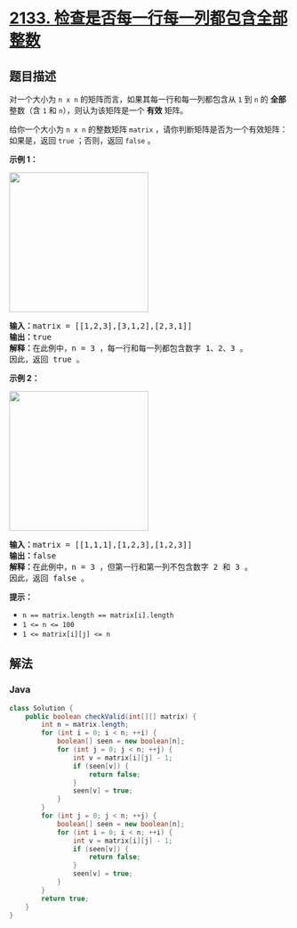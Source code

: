 # [2133. 检查是否每一行每一列都包含全部整数](https://leetcode.cn/problems/check-if-every-row-and-column-contains-all-numbers)

## 题目描述

<p>对一个大小为 <code>n x n</code> 的矩阵而言，如果其每一行和每一列都包含从 <code>1</code> 到 <code>n</code> 的 <strong>全部</strong> 整数（含 <code>1</code> 和 <code>n</code>），则认为该矩阵是一个 <strong>有效</strong> 矩阵。</p>

<p>给你一个大小为 <code>n x n</code> 的整数矩阵 <code>matrix</code> ，请你判断矩阵是否为一个有效矩阵：如果是，返回 <code>true</code> ；否则，返回 <code>false</code> 。</p>

<p><strong>示例 1：</strong></p>

<p><img alt="" src="https://fastly.jsdelivr.net/gh/doocs/leetcode@main/solution/2100-2199/2133.Check%20if%20Every%20Row%20and%20Column%20Contains%20All%20Numbers/images/example1drawio.png" style="width: 250px; height: 251px;" /></p>

<pre>
<strong>输入：</strong>matrix = [[1,2,3],[3,1,2],[2,3,1]]
<strong>输出：</strong>true
<strong>解释：</strong>在此例中，n = 3 ，每一行和每一列都包含数字 1、2、3 。
因此，返回 true 。
</pre>

<p><strong>示例 2：</strong></p>

<p><img alt="" src="https://fastly.jsdelivr.net/gh/doocs/leetcode@main/solution/2100-2199/2133.Check%20if%20Every%20Row%20and%20Column%20Contains%20All%20Numbers/images/example2drawio.png" style="width: 250px; height: 251px;" /></p>

<pre>
<strong>输入：</strong>matrix = [[1,1,1],[1,2,3],[1,2,3]]
<strong>输出：</strong>false
<strong>解释：</strong>在此例中，n = 3 ，但第一行和第一列不包含数字 2 和 3 。
因此，返回 false 。
</pre>

<p><strong>提示：</strong></p>

<ul>
	<li><code>n == matrix.length == matrix[i].length</code></li>
	<li><code>1 &lt;= n &lt;= 100</code></li>
	<li><code>1 &lt;= matrix[i][j] &lt;= n</code></li>
</ul>

## 解法

### **Java**

```java
class Solution {
    public boolean checkValid(int[][] matrix) {
        int n = matrix.length;
        for (int i = 0; i < n; ++i) {
            boolean[] seen = new boolean[n];
            for (int j = 0; j < n; ++j) {
                int v = matrix[i][j] - 1;
                if (seen[v]) {
                    return false;
                }
                seen[v] = true;
            }
        }
        for (int j = 0; j < n; ++j) {
            boolean[] seen = new boolean[n];
            for (int i = 0; i < n; ++i) {
                int v = matrix[i][j] - 1;
                if (seen[v]) {
                    return false;
                }
                seen[v] = true;
            }
        }
        return true;
    }
}
```

